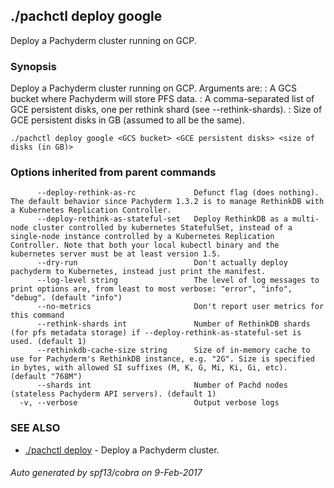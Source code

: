 ## ./pachctl deploy google

Deploy a Pachyderm cluster running on GCP.

### Synopsis


Deploy a Pachyderm cluster running on GCP.
Arguments are:
  <GCS bucket>: A GCS bucket where Pachyderm will store PFS data.
  <GCE persistent disks>: A comma-separated list of GCE persistent disks, one per rethink shard (see --rethink-shards).
  <size of disks>: Size of GCE persistent disks in GB (assumed to all be the same).


```
./pachctl deploy google <GCS bucket> <GCE persistent disks> <size of disks (in GB)>
```

### Options inherited from parent commands

```
      --deploy-rethink-as-rc             Defunct flag (does nothing). The default behavior since Pachyderm 1.3.2 is to manage RethinkDB with a Kubernetes Replication Controller.
      --deploy-rethink-as-stateful-set   Deploy RethinkDB as a multi-node cluster controlled by kubernetes StatefulSet, instead of a single-node instance controlled by a Kubernetes Replication Controller. Note that both your local kubectl binary and the kubernetes server must be at least version 1.5.
      --dry-run                          Don't actually deploy pachyderm to Kubernetes, instead just print the manifest.
      --log-level string                 The level of log messages to print options are, from least to most verbose: "error", "info", "debug". (default "info")
      --no-metrics                       Don't report user metrics for this command
      --rethink-shards int               Number of RethinkDB shards (for pfs metadata storage) if --deploy-rethink-as-stateful-set is used. (default 1)
      --rethinkdb-cache-size string      Size of in-memory cache to use for Pachyderm's RethinkDB instance, e.g. "2G". Size is specified in bytes, with allowed SI suffixes (M, K, G, Mi, Ki, Gi, etc). (default "768M")
      --shards int                       Number of Pachd nodes (stateless Pachyderm API servers). (default 1)
  -v, --verbose                          Output verbose logs
```

### SEE ALSO
* [./pachctl deploy](./pachctl_deploy.md)	 - Deploy a Pachyderm cluster.

###### Auto generated by spf13/cobra on 9-Feb-2017
